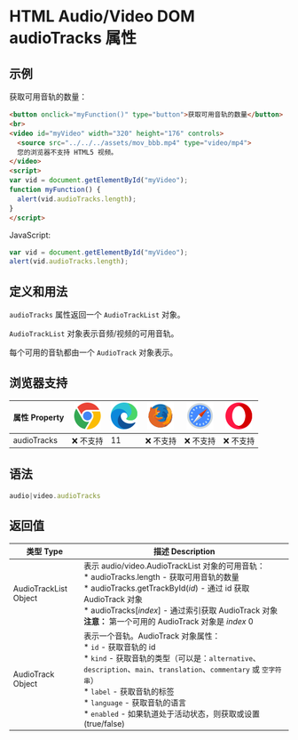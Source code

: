 HTML Audio/Video DOM audioTracks 属性
===

## 示例

获取可用音轨的数量：

```html idoc:preview:iframe
<button onclick="myFunction()" type="button">获取可用音轨的数量</button>
<br>
<video id="myVideo" width="320" height="176" controls>
  <source src="../../../assets/mov_bbb.mp4" type="video/mp4">
  您的浏览器不支持 HTML5 视频。
</video>
<script>
var vid = document.getElementById("myVideo");
function myFunction() { 
  alert(vid.audioTracks.length);
} 
</script> 
```

JavaScript:

```js
var vid = document.getElementById("myVideo");
alert(vid.audioTracks.length);
```

## 定义和用法

`audioTracks` 属性返回一个 `AudioTrackList` 对象。

`AudioTrackList` 对象表示音频/视频的可用音轨。

每个可用的音轨都由一个 `AudioTrack` 对象表示。

## 浏览器支持

| 属性 Property | ![chrome][1] | ![edge][2] | ![firefox][3] | ![safari][4] | ![opera][5] |
| -------- | --- | --- | --- | --- | --- |
| audioTracks | ❌ 不支持 | 11 | ❌ 不支持 | ❌ 不支持 | ❌ 不支持 |

## 语法

```js
audio|video.audioTracks
```

## 返回值

| 类型 Type | 描述 Description |
| -------- | -------- |
| AudioTrackList Object | 表示 audio/video.AudioTrackList 对象的可用音轨：<br>* audioTracks.length - 获取可用音轨的数量 <br>* audioTracks.getTrackById(*id*) - 通过 id 获取 AudioTrack 对象 <br>* audioTracks\[*index*] - 通过索引获取 AudioTrack 对象<br>**注意：** 第一个可用的 AudioTrack 对象是 *index* 0 |
| AudioTrack Object     | 表示一个音轨。AudioTrack 对象属性：<br>* `id` - 获取音轨的 id <br>* `kind` - 获取音轨的类型（可以是：`alternative`、`description`、`main`、`translation`、`commentary` 或 `空字符串`） <br>* `label` - 获取音轨的标签 <br>* `language` - 获取音轨的语言 <br>* `enabled` - 如果轨道处于活动状态，则获取或设置 (true/false) |
<!--rehype:style=width: 100%; display: inline-table;-->

[1]: ../../../assets/chrome.svg
[2]: ../../../assets/edge.svg
[3]: ../../../assets/firefox.svg
[4]: ../../../assets/safari.svg
[5]: ../../../assets/opera.svg

